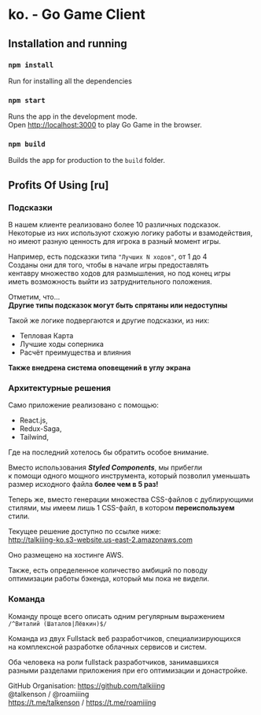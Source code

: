 # ko. - Go Game Client

## Installation and running

### `npm install`

Run for installing all the dependencies

### `npm start`

Runs the app in the development mode.\
Open [http://localhost:3000](http://localhost:3000) to play Go Game in the browser.

### `npm build`

Builds the app for production to the `build` folder.

## Profits Of Using [ru]

### Подсказки

В нашем клиенте реализовано более 10 различных подсказок.\
Некоторые из них используют схожую логику работы и взамодействия, \
но имеют разную ценность для игрока в разный момент игры.

Например, есть подсказки типа `"Лучших N ходов"`, от 1 до 4\
Созданы они для того, чтобы в начале игры предоставлять\
кентавру множество ходов для размышления, но под конец игры\
иметь возможность выйти из затруднительного положения.

Отметим, что...\
**Другие типы подсказок могут быть спрятаны или недоступны**

Такой же логике подвергаются и другие подсказки, из них:

- Тепловая Карта
- Лучшие ходы соперника
- Расчёт преимущества и влияния

**Также внедрена система оповещений в углу экрана**

### Архитектурные решения

Само приложение реализовано с помощью:

- React.js,
- Redux-Saga,
- Tailwind,

Где на последний хотелось бы обратить особое внимание.

Вместо использования **_Styled Components_**, мы прибегли\
к помощи одного мощного инструмента, который позволил уменьшать\
размер исходного файла **более чем в 5 раз!**

Теперь же, вместо генерации множества CSS-файлов с дублирующими\
стилями, мы имеем лишь 1 CSS-файл, в котором **переиспользуем** стили.

Текущее решение доступно по ссылке ниже:\
http://talkiiing-ko.s3-website.us-east-2.amazonaws.com

Оно размещено на хостинге AWS.

Также, есть определенное количество амбиций по поводу\
оптимизации работы бэкенда, который мы пока не видели.

### Команда

Команду проще всего описать одним регулярным выражением\
`/^Виталий (Шаталов|Лёвкин)$/`

Команда из двух Fullstack веб разработчиков, специализирующихся\
на комплексной разработке облачных сервисов и систем.

Оба человека на роли fullstack разработчиков, занимавшихся\
разными разделами приложения при его оптимизации и донастройке.

GitHub Organisation: https://github.com/talkiiing \
@talkenson / @roamiiing\
https://t.me/talkenson / https://t.me/roamiiing
